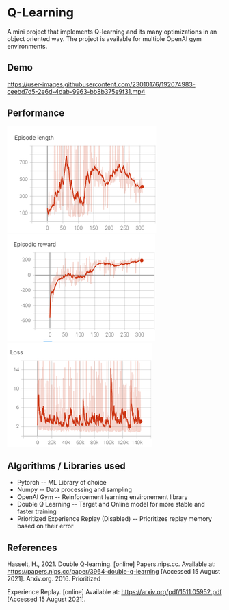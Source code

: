 # Q-Learning

A mini project that implements Q-learning and its many optimizations in an object oriented way. The project is available
for multiple OpenAI gym environments.

## Demo

https://user-images.githubusercontent.com/23010176/192074983-ceebd7d5-2e6d-4dab-9963-bb8b375e9f31.mp4

## Performance

![img.png](imgs/img.png)
![img_1.png](imgs/img_1.png)
![img_2.png](imgs/img_2.png)

## Algorithms / Libraries used

- Pytorch -- ML Library of choice
- Numpy -- Data processing and sampling
- OpenAI Gym -- Reinforcement learning environement library
- Double Q Learning -- Target and Online model for more stable and faster training
- Prioritized Experience Replay (Disabled) -- Prioritizes replay memory based on their error

## References

Hasselt, H., 2021. Double Q-learning. [online] Papers.nips.cc. Available
at: <https://papers.nips.cc/paper/3964-double-q-learning> [Accessed 15 August 2021]. Arxiv.org. 2016. Prioritized

Experience Replay. [online] Available at: <https://arxiv.org/pdf/1511.05952.pdf> [Accessed 15 August 2021].
